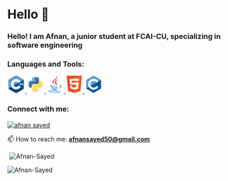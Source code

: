 <h1 align="left">Hello 👋</h1>
<h3 align="left">Hello! I am Afnan, a junior student at FCAI-CU, specializing in software engineering</h3>
          
<h3 align="left">Languages and Tools:</h3>
<p align="left">
  <!-- C++ -->
  <a href="https://www.w3schools.com/cpp/" target="_blank" rel="noreferrer">
    <img src="https://raw.githubusercontent.com/devicons/devicon/master/icons/cplusplus/cplusplus-original.svg" alt="cplusplus" width="40" height="40"/>
  </a>
  <!-- Python -->
  <a href="https://www.python.org" target="_blank" rel="noreferrer">
    <img src="https://raw.githubusercontent.com/devicons/devicon/master/icons/python/python-original.svg" alt="python" width="40" height="40"/>
  </a>
  <!-- Java -->
  <a href="https://www.java.com" target="_blank" rel="noreferrer">
    <img src="https://raw.githubusercontent.com/devicons/devicon/master/icons/java/java-original.svg" alt="java" width="40" height="40"/>
  </a>
  <!-- HTML -->
  <a href="https://developer.mozilla.org/en-US/docs/Web/HTML" target="_blank" rel="noreferrer">
    <img src="https://raw.githubusercontent.com/devicons/devicon/master/icons/html5/html5-original.svg" alt="html5" width="40" height="40"/>
  </a>
  <!-- C -->
  <a href="https://en.wikipedia.org/wiki/C_(programming_language)" target="_blank" rel="noreferrer">
    <img src="https://raw.githubusercontent.com/devicons/devicon/master/icons/c/c-original.svg" alt="c" width="40" height="40"/>
  </a>
</p>

         
<h3 align="left">Connect with me:</h3>
<p align="left">
<a href="https://www.linkedin.com/in/afnan-s-5354a0262/" target="blank"><img align="center" src="https://raw.githubusercontent.com/rahuldkjain/github-profile-readme-generator/master/src/images/icons/Social/linked-in-alt.svg" alt="afnan sayed" height="30" width="40" /></a>


📫 How to reach me: **afnansayed50@gmail.com**

<p>&nbsp;<img align="center" src="https://github-readme-stats.vercel.app/api?username=Afnan-Sayed&show_icons=true&theme=radical&locale=en" alt="Afnan-Sayed" /></p>

<p><img align="left" src="https://github-readme-stats.vercel.app/api/top-langs?username=Afnan-Sayed&show_icons=true&layout=compact&locale=en&theme=radical&card_width=500" alt="Afnan-Sayed" /></p>
